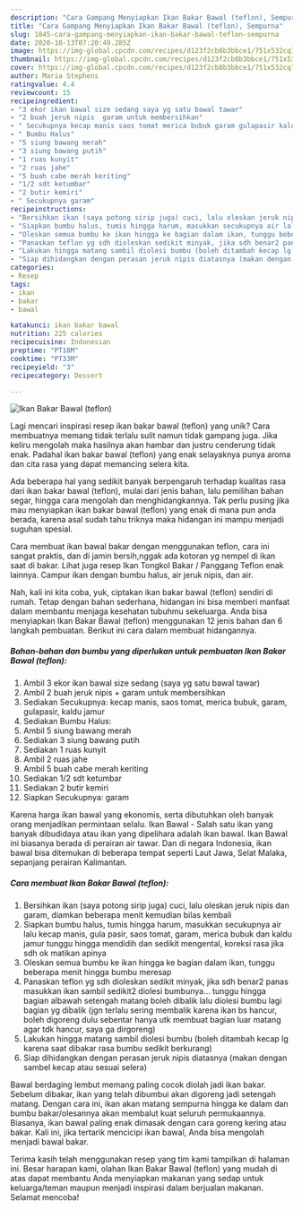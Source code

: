 ```yaml
---
description: "Cara Gampang Menyiapkan Ikan Bakar Bawal (teflon), Sempurna"
title: "Cara Gampang Menyiapkan Ikan Bakar Bawal (teflon), Sempurna"
slug: 1845-cara-gampang-menyiapkan-ikan-bakar-bawal-teflon-sempurna
date: 2020-10-13T07:20:49.285Z
image: https://img-global.cpcdn.com/recipes/d123f2cb8b3bbce1/751x532cq70/ikan-bakar-bawal-teflon-foto-resep-utama.jpg
thumbnail: https://img-global.cpcdn.com/recipes/d123f2cb8b3bbce1/751x532cq70/ikan-bakar-bawal-teflon-foto-resep-utama.jpg
cover: https://img-global.cpcdn.com/recipes/d123f2cb8b3bbce1/751x532cq70/ikan-bakar-bawal-teflon-foto-resep-utama.jpg
author: Maria Stephens
ratingvalue: 4.4
reviewcount: 15
recipeingredient:
- "3 ekor ikan bawal size sedang saya yg satu bawal tawar"
- "2 buah jeruk nipis  garam untuk membersihkan"
- " Secukupnya kecap manis saos tomat merica bubuk garam gulapasir kaldu jamur"
- " Bumbu Halus"
- "5 siung bawang merah"
- "3 siung bawang putih"
- "1 ruas kunyit"
- "2 ruas jahe"
- "5 buah cabe merah keriting"
- "1/2 sdt ketumbar"
- "2 butir kemiri"
- " Secukupnya garam"
recipeinstructions:
- "Bersihkan ikan (saya potong sirip juga) cuci, lalu oleskan jeruk nipis dan garam, diamkan beberapa menit kemudian bilas kembali"
- "Siapkan bumbu halus, tumis hingga harum, masukkan secukupnya air lalu kecap manis, gula pasir, saos tomat, garam, merica bubuk dan kaldu jamur tunggu hingga mendidih dan sedikit mengental, koreksi rasa jika sdh ok matikan apinya"
- "Oleskan semua bumbu ke ikan hingga ke bagian dalam ikan, tunggu beberapa menit hingga bumbu meresap"
- "Panaskan teflon yg sdh dioleskan sedikit minyak, jika sdh benar2 panas masukkan ikan sambil sedikit2 diolesi bumbunya... tunggu hingga bagian albawah setengah matang boleh dibalik lalu diolesi bumbu lagi bagian yg dibalik (jgn terlalu sering membalik karena ikan bs hancur, boleh digoreng dulu sebentar hanya utk membuat bagian luar matang agar tdk hancur, saya ga dirgoreng)"
- "Lakukan hingga matang sambil diolesi bumbu (boleh ditambah kecap lg karena saat dibakar rasa bumbu sedikit berkurang)"
- "Siap dihidangkan dengan perasan jeruk nipis diatasnya (makan dengan sambel kecap atau sesuai selera)"
categories:
- Resep
tags:
- ikan
- bakar
- bawal

katakunci: ikan bakar bawal 
nutrition: 225 calories
recipecuisine: Indonesian
preptime: "PT18M"
cooktime: "PT33M"
recipeyield: "3"
recipecategory: Dessert

---
```



![Ikan Bakar Bawal (teflon)](https://img-global.cpcdn.com/recipes/d123f2cb8b3bbce1/751x532cq70/ikan-bakar-bawal-teflon-foto-resep-utama.jpg)

Lagi mencari inspirasi resep ikan bakar bawal (teflon) yang unik? Cara membuatnya memang tidak terlalu sulit namun tidak gampang juga. Jika keliru mengolah maka hasilnya akan hambar dan justru cenderung tidak enak. Padahal ikan bakar bawal (teflon) yang enak selayaknya punya aroma dan cita rasa yang dapat memancing selera kita.

Ada beberapa hal yang sedikit banyak berpengaruh terhadap kualitas rasa dari ikan bakar bawal (teflon), mulai dari jenis bahan, lalu pemilihan bahan segar, hingga cara mengolah dan menghidangkannya. Tak perlu pusing jika mau menyiapkan ikan bakar bawal (teflon) yang enak di mana pun anda berada, karena asal sudah tahu triknya maka hidangan ini mampu menjadi suguhan spesial.

Cara membuat ikan bawal bakar dengan menggunakan teflon, cara ini sangat praktis, dan di jamin bersih,nggak ada kotoran yg nempel di ikan saat di bakar. Lihat juga resep Ikan Tongkol Bakar / Panggang Teflon enak lainnya. Campur ikan dengan bumbu halus, air jeruk nipis, dan air.


Nah, kali ini kita coba, yuk, ciptakan ikan bakar bawal (teflon) sendiri di rumah. Tetap dengan bahan sederhana, hidangan ini bisa memberi manfaat dalam membantu menjaga kesehatan tubuhmu sekeluarga. Anda bisa menyiapkan Ikan Bakar Bawal (teflon) menggunakan 12 jenis bahan dan 6 langkah pembuatan. Berikut ini cara dalam membuat hidangannya.

<!--inarticleads1-->

##### Bahan-bahan dan bumbu yang diperlukan untuk pembuatan Ikan Bakar Bawal (teflon):

1. Ambil 3 ekor ikan bawal size sedang (saya yg satu bawal tawar)
1. Ambil 2 buah jeruk nipis + garam untuk membersihkan
1. Sediakan  Secukupnya: kecap manis, saos tomat, merica bubuk, garam, gulapasir, kaldu jamur
1. Sediakan  Bumbu Halus:
1. Ambil 5 siung bawang merah
1. Sediakan 3 siung bawang putih
1. Sediakan 1 ruas kunyit
1. Ambil 2 ruas jahe
1. Ambil 5 buah cabe merah keriting
1. Sediakan 1/2 sdt ketumbar
1. Sediakan 2 butir kemiri
1. Siapkan  Secukupnya: garam


Karena harga ikan bawal yang ekonomis, serta dibutuhkan oleh banyak orang menjadikan permintaan selalu. Ikan Bawal - Salah satu ikan yang banyak dibudidaya atau ikan yang dipelihara adalah ikan bawal. Ikan Bawal ini biasanya berada di perairan air tawar. Dan di negara Indonesia, ikan bawal bisa ditemukan di beberapa tempat seperti Laut Jawa, Selat Malaka, sepanjang perairan Kalimantan. 

<!--inarticleads2-->

##### Cara membuat Ikan Bakar Bawal (teflon):

1. Bersihkan ikan (saya potong sirip juga) cuci, lalu oleskan jeruk nipis dan garam, diamkan beberapa menit kemudian bilas kembali
1. Siapkan bumbu halus, tumis hingga harum, masukkan secukupnya air lalu kecap manis, gula pasir, saos tomat, garam, merica bubuk dan kaldu jamur tunggu hingga mendidih dan sedikit mengental, koreksi rasa jika sdh ok matikan apinya
1. Oleskan semua bumbu ke ikan hingga ke bagian dalam ikan, tunggu beberapa menit hingga bumbu meresap
1. Panaskan teflon yg sdh dioleskan sedikit minyak, jika sdh benar2 panas masukkan ikan sambil sedikit2 diolesi bumbunya... tunggu hingga bagian albawah setengah matang boleh dibalik lalu diolesi bumbu lagi bagian yg dibalik (jgn terlalu sering membalik karena ikan bs hancur, boleh digoreng dulu sebentar hanya utk membuat bagian luar matang agar tdk hancur, saya ga dirgoreng)
1. Lakukan hingga matang sambil diolesi bumbu (boleh ditambah kecap lg karena saat dibakar rasa bumbu sedikit berkurang)
1. Siap dihidangkan dengan perasan jeruk nipis diatasnya (makan dengan sambel kecap atau sesuai selera)


Bawal berdaging lembut memang paling cocok diolah jadi ikan bakar. Sebelum dibakar, ikan yang telah dibumbui akan digoreng jadi setengah matang. Dengan cara ini, ikan akan matang sempurna hingga ke dalam dan bumbu bakar/olesannya akan membalut kuat seluruh permukaannya. Biasanya, ikan bawal paling enak dimasak dengan cara goreng kering atau bakar. Kali ini, jika tertarik mencicipi ikan bawal, Anda bisa mengolah menjadi bawal bakar. 

Terima kasih telah menggunakan resep yang tim kami tampilkan di halaman ini. Besar harapan kami, olahan Ikan Bakar Bawal (teflon) yang mudah di atas dapat membantu Anda menyiapkan makanan yang sedap untuk keluarga/teman maupun menjadi inspirasi dalam berjualan makanan. Selamat mencoba!

